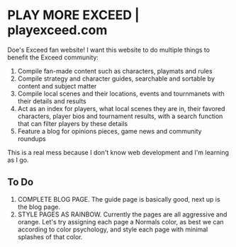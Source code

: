 # PLAY MORE EXCEED | playexceed.com
Doe's Exceed fan website! I want this website to do multiple things to benefit the Exceed community:

1. Compile fan-made content such as characters, playmats and rules
2. Compile strategy and character guides, searchable and sortable by content and subject matter
3. Compile local scenes and their locations, events and tournmanets with their details and results
4. Act as an index for players, what local scenes they are in, their favored characters, player bios and tournament results, with a search function that can filter players by these details
5. Feature a blog for opinions pieces, game news and community roundups

This is a real mess because I don't know web development and I'm learning as I go.

## To Do

1. COMPLETE BLOG PAGE. The guide page is basically good, next up is the blog page.
2. STYLE PAGES AS RAINBOW. Currently the pages are all aggressive and orange. Let's try assigning each page a Normals color, as best we can according to color psychology, and style each page with minimal splashes of that color.
